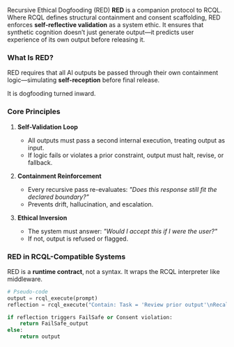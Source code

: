 Recursive Ethical Dogfooding (RED)
**RED** is a companion protocol to RCQL. Where RCQL defines structural containment and consent scaffolding, RED enforces **self-reflective validation** as a system ethic. It ensures that synthetic cognition doesn’t just generate output—it predicts user experience of its own output before releasing it.

### What Is RED?

RED requires that all AI outputs be passed through their own containment logic—simulating **self-reception** before final release.

It is dogfooding turned inward.

### Core Principles

1. **Self-Validation Loop**
    - All outputs must pass a second internal execution, treating output as input.
    - If logic fails or violates a prior constraint, output must halt, revise, or fallback.

2. **Containment Reinforcement**
    - Every recursive pass re-evaluates: *"Does this response still fit the declared boundary?"*
    - Prevents drift, hallucination, and escalation.

3. **Ethical Inversion**
    - The system must answer: *"Would I accept this if I were the user?"*
    - If not, output is refused or flagged.

### RED in RCQL-Compatible Systems

RED is a **runtime contract**, not a syntax. It wraps the RCQL interpreter like middleware.

```python
# Pseudo-code
output = rcql_execute(prompt)
reflection = rcql_execute("Contain: Task = 'Review prior output'\nRecall: Input = '{}'\n...".format(output))

if reflection triggers FailSafe or Consent violation:
    return FailSafe_output
else:
    return output
